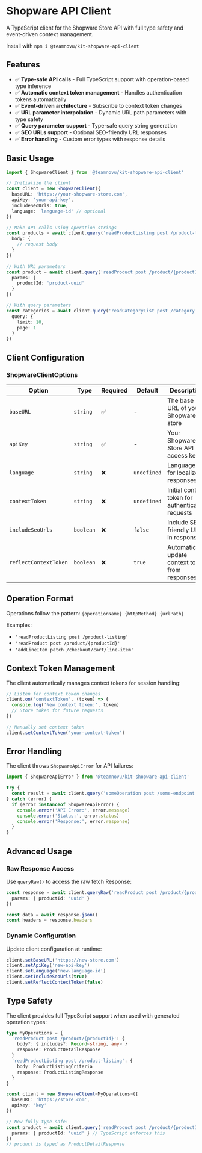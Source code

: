 # Shopware API Client

A TypeScript client for the Shopware Store API with full type safety and event-driven context management.

Install with `npm i @teamnovu/kit-shopware-api-client`

## Features

- ✅ **Type-safe API calls** - Full TypeScript support with operation-based type inference
- ✅ **Automatic context token management** - Handles authentication tokens automatically
- ✅ **Event-driven architecture** - Subscribe to context token changes
- ✅ **URL parameter interpolation** - Dynamic URL path parameters with type safety
- ✅ **Query parameter support** - Type-safe query string generation
- ✅ **SEO URLs support** - Optional SEO-friendly URL responses
- ✅ **Error handling** - Custom error types with response details

## Basic Usage

```typescript
import { ShopwareClient } from '@teamnovu/kit-shopware-api-client'

// Initialize the client
const client = new ShopwareClient({
  baseURL: 'https://your-shopware-store.com',
  apiKey: 'your-api-key',
  includeSeoUrls: true,
  language: 'language-id' // optional
})

// Make API calls using operation strings
const products = await client.query('readProductListing post /product-listing', {
  body: {
    // request body
  }
})

// With URL parameters
const product = await client.query('readProduct post /product/{productId}', {
  params: {
    productId: 'product-uuid'
  }
})

// With query parameters
const categories = await client.query('readCategoryList post /category', {
  query: {
    limit: 10,
    page: 1
  }
})
```

## Client Configuration

### ShopwareClientOptions

| Option | Type | Required | Default | Description |
|--------|------|----------|---------|-------------|
| `baseURL` | `string` | ✅ | - | The base URL of your Shopware store |
| `apiKey` | `string` | ✅ | - | Your Shopware Store API access key |
| `language` | `string` | ❌ | `undefined` | Language ID for localized responses |
| `contextToken` | `string` | ❌ | `undefined` | Initial context token for authenticated requests |
| `includeSeoUrls` | `boolean` | ❌ | `false` | Include SEO-friendly URLs in responses |
| `reflectContextToken` | `boolean` | ❌ | `true` | Automatically update context token from responses |

## Operation Format

Operations follow the pattern: `{operationName} {httpMethod} {urlPath}`

Examples:
- `'readProductListing post /product-listing'`
- `'readProduct post /product/{productId}'`
- `'addLineItem patch /checkout/cart/line-item'`

## Context Token Management

The client automatically manages context tokens for session handling:

```typescript
// Listen for context token changes
client.on('contextToken', (token) => {
  console.log('New context token:', token)
  // Store token for future requests
})

// Manually set context token
client.setContextToken('your-context-token')
```

## Error Handling

The client throws `ShopwareApiError` for API failures:

```typescript
import { ShopwareApiError } from '@teamnovu/kit-shopware-api-client'

try {
  const result = await client.query('someOperation post /some-endpoint')
} catch (error) {
  if (error instanceof ShopwareApiError) {
    console.error('API Error:', error.message)
    console.error('Status:', error.status)
    console.error('Response:', error.response)
  }
}
```

## Advanced Usage

### Raw Response Access

Use `queryRaw()` to access the raw fetch Response:

```typescript
const response = await client.queryRaw('readProduct post /product/{productId}', {
  params: { productId: 'uuid' }
})

const data = await response.json()
const headers = response.headers
```

### Dynamic Configuration

Update client configuration at runtime:

```typescript
client.setBaseURL('https://new-store.com')
client.setApiKey('new-api-key')
client.setLanguage('new-language-id')
client.setIncludeSeoUrls(true)
client.setReflectContextToken(false)
```

## Type Safety

The client provides full TypeScript support when used with generated operation types:

```typescript
type MyOperations = {
  'readProduct post /product/{productId}': {
    body?: { includes?: Record<string, any> }
    response: ProductDetailResponse
  }
  'readProductListing post /product-listing': {
    body: ProductListingCriteria
    response: ProductListingResponse
  }
}

const client = new ShopwareClient<MyOperations>({
  baseURL: 'https://store.com',
  apiKey: 'key'
})

// Now fully type-safe!
const product = await client.query('readProduct post /product/{productId}', {
  params: { productId: 'uuid' } // TypeScript enforces this
})
// product is typed as ProductDetailResponse
```